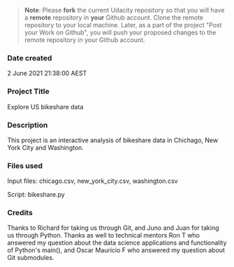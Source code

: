 >**Note**: Please **fork** the current Udacity repository so that you will have a **remote** repository in **your** Github account. Clone the remote repository to your local machine. Later, as a part of the project "Post your Work on Github", you will push your proposed changes to the remote repository in your Github account.

### Date created
2 June 2021 21:38:00 AEST

### Project Title
Explore US bikeshare data

### Description
This project is an interactive analysis of bikeshare data in Chichago, New York City and Washington.

### Files used

Input files: chicago.csv, new_york_city.csv, washington.csv

Script: bikeshare.py

### Credits
Thanks to Richard for taking us through Git, and Juno and Juan for taking us through Python.
Thanks as well to technical mentors Ron T who answered my question about the data science applications and functionality of Python's main(), and Oscar Mauricio F who answered my question about Git submodules.
